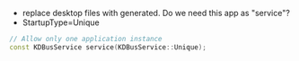 - replace desktop files with generated. Do we need this app as "service"?
- StartupType=Unique
```cpp
// Allow only one application instance
const KDBusService service(KDBusService::Unique);
```

